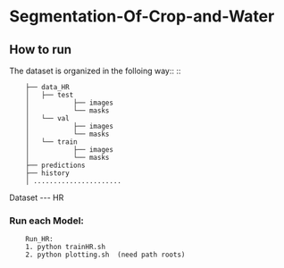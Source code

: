 # Segmentation-Of-Crop-and-Water



How to run
----------
The dataset is organized in the folloing way::
::

        ├── data_HR
        │   ├── test
        │           ├── images
        │           └── masks
        │   └── val
        │           ├── images
        │           └── masks
        │   └── train
        │           ├── images
        │           └── masks
        ├── predictions
        ├── history
        │ ......................

Dataset --- HR

### Run each Model:
        Run_HR: 
        1. python trainHR.sh
        2. python plotting.sh  (need path roots)

